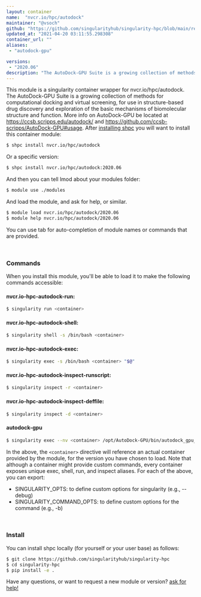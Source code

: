 ```yaml
---
layout: container
name:  "nvcr.io/hpc/autodock"
maintainer: "@vsoch"
github: "https://github.com/singularityhub/singularity-hpc/blob/main/registry/nvcr.io/hpc/autodock/container.yaml"
updated_at: "2021-04-20 03:11:55.298308"
container_url: ""
aliases:
 - "autodock-gpu"

versions:
 - "2020.06"
description: "The AutoDock-GPU Suite is a growing collection of methods for computational docking and virtual screening, for use in structure-based drug discovery and exploration of the basic mechanisms of biomolecular structure and function. More info on AutoDock-GPU be located at https://ccsb.scripps.edu/autodock/ and https://github.com/ccsb-scripps/AutoDock-GPU#usage."
---
```


This module is a singularity container wrapper for nvcr.io/hpc/autodock.
The AutoDock-GPU Suite is a growing collection of methods for computational docking and virtual screening, for use in structure-based drug discovery and exploration of the basic mechanisms of biomolecular structure and function. More info on AutoDock-GPU be located at https://ccsb.scripps.edu/autodock/ and https://github.com/ccsb-scripps/AutoDock-GPU#usage.
After [installing shpc](#install) you will want to install this container module:

```bash
$ shpc install nvcr.io/hpc/autodock
```

Or a specific version:

```bash
$ shpc install nvcr.io/hpc/autodock:2020.06
```

And then you can tell lmod about your modules folder:

```bash
$ module use ./modules
```

And load the module, and ask for help, or similar.

```bash
$ module load nvcr.io/hpc/autodock/2020.06
$ module help nvcr.io/hpc/autodock/2020.06
```

You can use tab for auto-completion of module names or commands that are provided.

<br>

### Commands

When you install this module, you'll be able to load it to make the following commands accessible:

#### nvcr.io-hpc-autodock-run:

```bash
$ singularity run <container>
```

#### nvcr.io-hpc-autodock-shell:

```bash
$ singularity shell -s /bin/bash <container>
```

#### nvcr.io-hpc-autodock-exec:

```bash
$ singularity exec -s /bin/bash <container> "$@"
```

#### nvcr.io-hpc-autodock-inspect-runscript:

```bash
$ singularity inspect -r <container>
```

#### nvcr.io-hpc-autodock-inspect-deffile:

```bash
$ singularity inspect -d <container>
```


#### autodock-gpu
       
```bash
$ singularity exec --nv <container> /opt/AutoDock-GPU/bin/autodock_gpu_128wi
```



In the above, the `<container>` directive will reference an actual container provided
by the module, for the version you have chosen to load. Note that although a container
might provide custom commands, every container exposes unique exec, shell, run, and
inspect aliases. For each of the above, you can export:

 - SINGULARITY_OPTS: to define custom options for singularity (e.g., --debug)
 - SINGULARITY_COMMAND_OPTS: to define custom options for the command (e.g., -b)

<br>
  
### Install

You can install shpc locally (for yourself or your user base) as follows:

```bash
$ git clone https://github.com/singularityhub/singularity-hpc
$ cd singularity-hpc
$ pip install -e .
```

Have any questions, or want to request a new module or version? [ask for help!](https://github.com/singularityhub/singularity-hpc/issues)